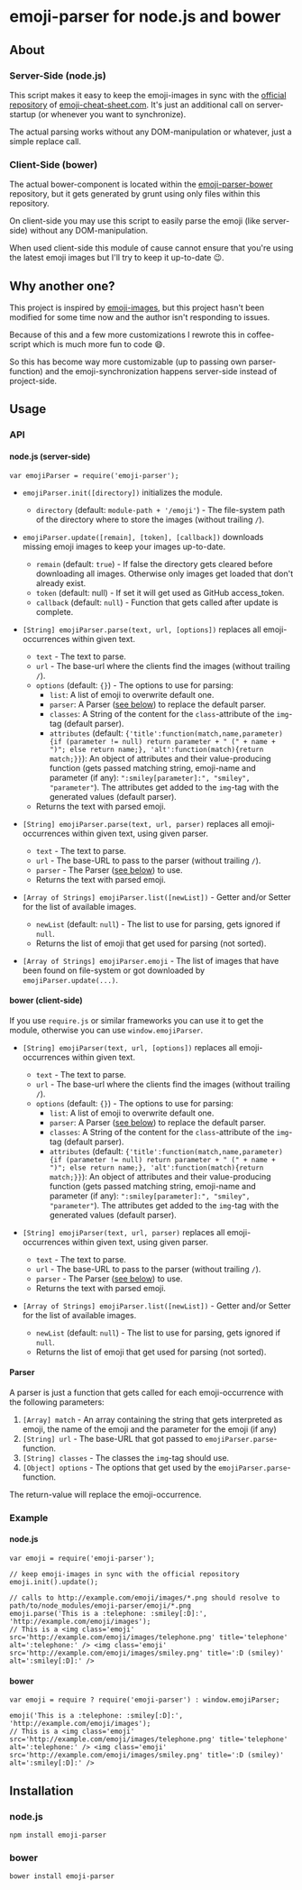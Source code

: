 # emoji-parser for node.js and bower

## About

### Server-Side (node.js)

This script makes it easy to keep the emoji-images in sync with the [official repository](https://github.com/arvida/emoji-cheat-sheet.com) of [emoji-cheat-sheet.com](http://www.emoji-cheat-sheet.com/).
It's just an additional call on server-startup (or whenever you want to synchronize).

The actual parsing works without any DOM-manipulation or whatever, just a simple replace call.

### Client-Side (bower)

The actual bower-component is located within the [emoji-parser-bower](https://github.com/frissdiegurke/emoji-parser-bower) repository, but it gets generated by grunt using only files within this repository.

On client-side you may use this script to easily parse the emoji (like server-side) without any DOM-manipulation.

When used client-side this module of cause cannot ensure that you're using the latest emoji images but I'll try to keep it up-to-date :wink:.

## Why another one?

This project is inspired by [emoji-images](https://github.com/HenrikJoreteg/emoji-images), but this project hasn't been modified for some time now and the author isn't responding to issues.

Because of this and a few more customizations I rewrote this in coffee-script which is much more fun to code :smile:.

So this has become way more customizable (up to passing own parser-function) and the emoji-synchronization happens server-side instead of project-side.

## Usage

### API

#### node.js (server-side)

`var emojiParser = require('emoji-parser');`

 * `emojiParser.init([directory])` initializes the module.
   + `directory` (default: `module-path + '/emoji'`) - The file-system path of the directory where to store the images (without trailing `/`).

 * `emojiParser.update([remain], [token], [callback])` downloads missing emoji images to keep your images up-to-date.
   + `remain` (default: `true`) - If false the directory gets cleared before downloading all images. Otherwise only images get loaded that don't already exist.
   + `token` (default: null) - If set it will get used as GitHub access_token.
   + `callback` (default: `null`) - Function that gets called after update is complete.

 * `[String] emojiParser.parse(text, url, [options])` replaces all emoji-occurrences within given text.
   + `text` - The text to parse.
   + `url` - The base-url where the clients find the images (without trailing `/`).
   + `options` (default: `{}`) - The options to use for parsing:
     * `list`: A list of emoji to overwrite default one.
     * `parser`: A Parser ([see below](#parser)) to replace the default parser.
     * `classes`: A String of the content for the `class`-attribute of the `img`-tag (default parser).
     * `attributes` (default: `{'title':function(match,name,parameter){if (parameter != null) return parameter + " (" + name + ")"; else return name;}, 'alt':function(match){return match;}}`): An object of attributes and their value-producing function (gets passed matching string, emoji-name and parameter (if any): `":smiley[parameter]:", "smiley", "parameter"`). The attributes get added to the `img`-tag with the generated values (default parser).
   + Returns the text with parsed emoji.

 * `[String] emojiParser.parse(text, url, parser)` replaces all emoji-occurrences within given text, using given parser.
   + `text` - The text to parse.
   + `url` - The base-URL to pass to the parser (without trailing `/`).
   + `parser` - The Parser ([see below](#parser)) to use.
   + Returns the text with parsed emoji.

 * `[Array of Strings] emojiParser.list([newList])` - Getter and/or Setter for the list of available images.
   + `newList` (default: `null`) - The list to use for parsing, gets ignored if `null`.
   + Returns the list of emoji that get used for parsing (not sorted).

 * `[Array of Strings] emojiParser.emoji` - The list of images that have been found on file-system or got downloaded by `emojiParser.update(...)`.

#### bower (client-side)

If you use `require.js` or similar frameworks you can use it to get the module, otherwise you can use `window.emojiParser`.

 * `[String] emojiParser(text, url, [options])` replaces all emoji-occurrences within given text.
   + `text` - The text to parse.
   + `url` - The base-url where the clients find the images (without trailing `/`).
   + `options` (default: `{}`) - The options to use for parsing:
     * `list`: A list of emoji to overwrite default one.
     * `parser`: A Parser ([see below](#parser)) to replace the default parser.
     * `classes`: A String of the content for the `class`-attribute of the `img`-tag (default parser).
     * `attributes` (default: `{'title':function(match,name,parameter){if (parameter != null) return parameter + " (" + name + ")"; else return name;}, 'alt':function(match){return match;}}`): An object of attributes and their value-producing function (gets passed matching string, emoji-name and parameter (if any): `":smiley[parameter]:", "smiley", "parameter"`). The attributes get added to the `img`-tag with the generated values (default parser).

 * `[String] emojiParser(text, url, parser)` replaces all emoji-occurrences within given text, using given parser.
   + `text` - The text to parse.
   + `url` - The base-URL to pass to the parser (without trailing `/`).
   + `parser` - The Parser ([see below](#parser)) to use.
   + Returns the text with parsed emoji.

 * `[Array of Strings] emojiParser.list([newList])` - Getter and/or Setter for the list of available images.
   + `newList` (default: `null`) - The list to use for parsing, gets ignored if `null`.
   + Returns the list of emoji that get used for parsing (not sorted).

#### Parser

A parser is just a function that gets called for each emoji-occurrence with the following parameters:

 1. `[Array] match` - An array containing the string that gets interpreted as emoji, the name of the emoji and the parameter for the emoji (if any)
 2. `[String] url` - The base-URL that got passed to `emojiParser.parse`-function.
 3. `[String] classes` - The classes the `img`-tag should use.
 4. `[Object] options` - The options that get used by the `emojiParser.parse`-function.

The return-value will replace the emoji-occurrence.

### Example

#### node.js

    var emoji = require('emoji-parser');
    
    // keep emoji-images in sync with the official repository
    emoji.init().update();
    
    // calls to http://example.com/emoji/images/*.png should resolve to path/to/node_modules/emoji-parser/emoji/*.png
    emoji.parse('This is a :telephone: :smiley[:D]:', 'http://example.com/emoji/images');
    // This is a <img class='emoji' src='http://example.com/emoji/images/telephone.png' title='telephone' alt=':telephone:' /> <img class='emoji' src='http://example.com/emoji/images/smiley.png' title=':D (smiley)' alt=':smiley[:D]:' />

#### bower

    var emoji = require ? require('emoji-parser') : window.emojiParser;
    
    emoji('This is a :telephone: :smiley[:D]:', 'http://example.com/emoji/images');
    // This is a <img class='emoji' src='http://example.com/emoji/images/telephone.png' title='telephone' alt=':telephone:' /> <img class='emoji' src='http://example.com/emoji/images/smiley.png' title=':D (smiley)' alt=':smiley[:D]:' />

## Installation

### node.js

`npm install emoji-parser`

### bower

`bower install emoji-parser`
